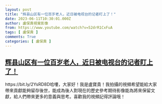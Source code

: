 ```yaml
---
layout: post
title: "辉县山区有一位百岁老人，近日被电视台的记者盯上了！"
date: 2023-06-11T10:30:01.000Z
author: 盧保貴視覺影像
from: https://www.youtube.com/watch?v=52drR1CxFuA
tags: [ 盧保貴 ]
comments: True
categories: [ 盧保貴 ]
---
```

<!--1686479401000-->
[辉县山区有一位百岁老人，近日被电视台的记者盯上了！](https://www.youtube.com/watch?v=52drR1CxFuA)
------

<div>
https://bit.ly/2YsRD8D哈嘍，大家好！我是盧寶貴！我拍攝的視頻希望能給大家帶來貢獻能夠留存後世，能成為後人對現在的歷史參考期待影像能為將來保留文獻，給人們帶來更多的意義與思考。喜歡我的視頻記得評論哦！
</div>
